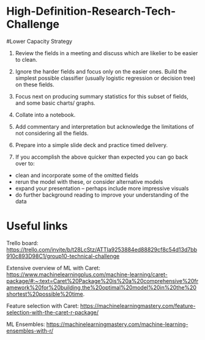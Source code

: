 # High-Definition-Research-Tech-Challenge

#Lower Capacity Strategy
1. Review the fields in a meeting and discuss which are likelier to be easier to clean.

2. Ignore the harder fields and focus only on the easier ones. Build the simplest possible classifier (usually logistic regression or decision tree) on these fields.

3. Focus next on producing summary statistics for this subset of fields, and some basic charts/ graphs.

4. Collate into a notebook.

5. Add commentary and interpretation but acknowledge the limitations of not considering all the fields.

6. Prepare into a simple slide deck and practice timed delivery.

7. If you accomplish the above quicker than expected you can go back over to:
- clean and incorporate some of the omitted fields
- rerun the model with these, or consider alternative models
- expand your presentation – perhaps include more impressive visuals
- do further background reading to improve your understanding of the data

# Useful links
Trello board: https://trello.com/invite/b/t28LcStz/ATTIa9253884ed88829cf8c54d13d7bb910c893D98C1/group10-technical-challenge

Extensive overview of ML with Caret: https://www.machinelearningplus.com/machine-learning/caret-package/#:~:text=Caret%20Package%20is%20a%20comprehensive%20framework%20for%20building,the%20optimal%20model%20in%20the%20shortest%20possible%20time.

Feature selection with Caret: https://machinelearningmastery.com/feature-selection-with-the-caret-r-package/

ML Ensembles: https://machinelearningmastery.com/machine-learning-ensembles-with-r/
